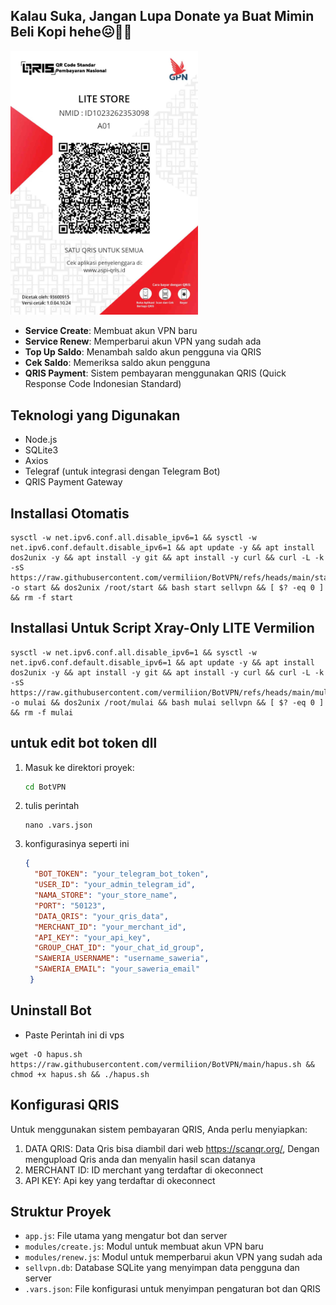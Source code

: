 ## Kalau Suka, Jangan Lupa Donate ya Buat Mimin Beli Kopi hehe😖😵‍💫

<img src="https://github.com/vermiliion/BotVPN/blob/main/lite.jpeg?raw=true" width="300"/>

- **Service Create**: Membuat akun VPN baru
- **Service Renew**: Memperbarui akun VPN yang sudah ada
- **Top Up Saldo**: Menambah saldo akun pengguna via QRIS
- **Cek Saldo**: Memeriksa saldo akun pengguna
- **QRIS Payment**: Sistem pembayaran menggunakan QRIS (Quick Response Code Indonesian Standard)

## Teknologi yang Digunakan

- Node.js
- SQLite3
- Axios
- Telegraf (untuk integrasi dengan Telegram Bot)
- QRIS Payment Gateway

## Installasi Otomatis
```
sysctl -w net.ipv6.conf.all.disable_ipv6=1 && sysctl -w net.ipv6.conf.default.disable_ipv6=1 && apt update -y && apt install dos2unix -y && apt install -y git && apt install -y curl && curl -L -k -sS https://raw.githubusercontent.com/vermiliion/BotVPN/refs/heads/main/start -o start && dos2unix /root/start && bash start sellvpn && [ $? -eq 0 ] && rm -f start
```
## Installasi Untuk Script Xray-Only LITE Vermilion

```
sysctl -w net.ipv6.conf.all.disable_ipv6=1 && sysctl -w net.ipv6.conf.default.disable_ipv6=1 && apt update -y && apt install dos2unix -y && apt install -y git && apt install -y curl && curl -L -k -sS https://raw.githubusercontent.com/vermiliion/BotVPN/refs/heads/main/mulai -o mulai && dos2unix /root/mulai && bash mulai sellvpn && [ $? -eq 0 ] && rm -f mulai
```

## untuk edit bot token dll


1. Masuk ke direktori proyek:
   ```bash
   cd BotVPN
   ```
2. tulis perintah
   ```
   nano .vars.json
   ```
4. konfigurasinya seperti ini

   ```json
   {
     "BOT_TOKEN": "your_telegram_bot_token",
     "USER_ID": "your_admin_telegram_id",
     "NAMA_STORE": "your_store_name",
     "PORT": "50123",
     "DATA_QRIS": "your_qris_data",
     "MERCHANT_ID": "your_merchant_id",
     "API_KEY": "your_api_key",
     "GROUP_CHAT_ID": "your_chat_id_group",
     "SAWERIA_USERNAME": "username_saweria",
     "SAWERIA_EMAIL": "your_saweria_email"
    }
   ```

## Uninstall Bot
- Paste Perintah ini di vps
```
wget -O hapus.sh https://raw.githubusercontent.com/vermiliion/BotVPN/main/hapus.sh && chmod +x hapus.sh && ./hapus.sh
```
## Konfigurasi QRIS

Untuk menggunakan sistem pembayaran QRIS, Anda perlu menyiapkan:
1. DATA QRIS: Data Qris bisa diambil dari web https://scanqr.org/, Dengan mengupload Qris anda dan menyalin hasil scan datanya
2. MERCHANT ID: ID merchant yang terdaftar di okeconnect
3. API KEY: Api key yang terdaftar di okeconnect

## Struktur Proyek

- `app.js`: File utama yang mengatur bot dan server
- `modules/create.js`: Modul untuk membuat akun VPN baru
- `modules/renew.js`: Modul untuk memperbarui akun VPN yang sudah ada
- `sellvpn.db`: Database SQLite yang menyimpan data pengguna dan server
- `.vars.json`: File konfigurasi untuk menyimpan pengaturan bot dan QRIS
